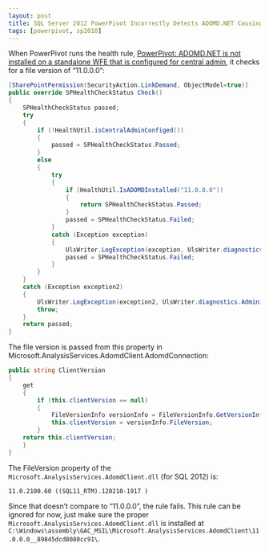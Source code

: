 ```yaml
---
layout: post
title: SQL Server 2012 PowerPivot Incorrectly Detects ADOMD.NET Causing a Failed Health Rule
tags: [powerpivot, sp2010]
---
```


When PowerPivot runs the health rule, [PowerPivot: ADOMD.NET is not installed on a standalone WFE that is configured for central admin](http://msdn.microsoft.com/en-us/library/hh230899.aspx), it checks for a file version of “11.0.0.0”:

```csharp
[SharePointPermission(SecurityAction.LinkDemand, ObjectModel=true)]
public override SPHealthCheckStatus Check()
{
	SPHealthCheckStatus passed;
	try
	{
		if (!HealthUtil.isCentralAdminConfiged())
		{
			passed = SPHealthCheckStatus.Passed;
		}
		else
		{
			try
			{
				if (HealthUtil.IsADOMDInstalled("11.0.0.0"))
				{
					return SPHealthCheckStatus.Passed;
				}
				passed = SPHealthCheckStatus.Failed;
			}
			catch (Exception exception)
			{
				UlsWriter.LogException(exception, UlsWriter.diagnostics.Administration);
				passed = SPHealthCheckStatus.Failed;
			}
		}
	}
	catch (Exception exception2)
	{
		UlsWriter.LogException(exception2, UlsWriter.diagnostics.Administration);
		throw;
	}
	return passed;
}
```

The file version is passed from this property in Microsoft.AnalysisServices.AdomdClient.AdomdConnection:

```csharp
public string ClientVersion
{
	get
	{
		if (this.clientVersion == null)
		{
			FileVersionInfo versionInfo = FileVersionInfo.GetVersionInfo(Assembly.GetExecutingAssembly().Location);
			this.clientVersion = versionInfo.FileVersion;
		}
	return this.clientVersion;
	}
}
```

The FileVersion property of the `Microsoft.AnalysisServices.AdomdClient.dll` (for SQL 2012) is:

`11.0.2100.60 ((SQL11_RTM).120210-1917 )`

Since that doesn’t compare to “11.0.0.0”, the rule fails.  This rule can be ignored for now, just make sure the proper `Microsoft.AnalysisServices.AdomdClient.dll` is installed at `C:\Windows\assembly\GAC_MSIL\Microsoft.AnalysisServices.AdomdClient\11.0.0.0__89845dcd8080cc91\`.